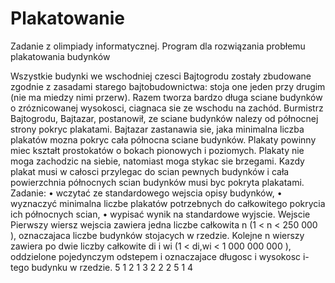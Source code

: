 # Plakatowanie
Zadanie z olimpiady informatycznej. Program dla rozwiązania probłemu plakatowania budynków

Wszystkie budynki we wschodniej czesci Bajtogrodu zostały zbudowane zgodnie z zasadami
starego bajtobudownictwa: stoja one jeden przy drugim (nie ma miedzy nimi przerw). Razem
tworza bardzo długa sciane budynków o zróznicowanej wysokosci, ciagnaca sie ze wschodu na
zachód.
Burmistrz Bajtogrodu, Bajtazar, postanowił, ze sciane budynków nalezy od północnej
strony pokryc plakatami. Bajtazar zastanawia sie, jaka minimalna liczba plakatów mozna
pokryc cała północna sciane budynków. Plakaty powinny miec kształt prostokatów o bokach
pionowych i poziomych. Plakaty nie moga zachodzic na siebie, natomiast moga stykac
sie brzegami. Kazdy plakat musi w całosci przylegac do scian pewnych budynków i cała
powierzchnia północnych scian budynków musi byc pokryta plakatami.
Zadanie:
• wczytać ze standardowego wejscia opisy budynków,
• wyznaczyć minimalna liczbe plakatów potrzebnych do całkowitego pokrycia ich północnych
scian,
• wypisać wynik na standardowe wyjscie.
Wejscie
Pierwszy wiersz wejscia zawiera jedna liczbe całkowita n (1 < n < 250 000 ), oznaczajaca
liczbe budynków stojacych w rzedzie. Kolejne n wierszy zawiera po dwie liczby całkowite di
i wi (1 < di,wi < 1 000 000 000 ), oddzielone pojedynczym odstepem i oznaczajace długosc
i wysokosc i-tego budynku w rzedzie.
5
1 2
1 3
2 2
2 5
1 4